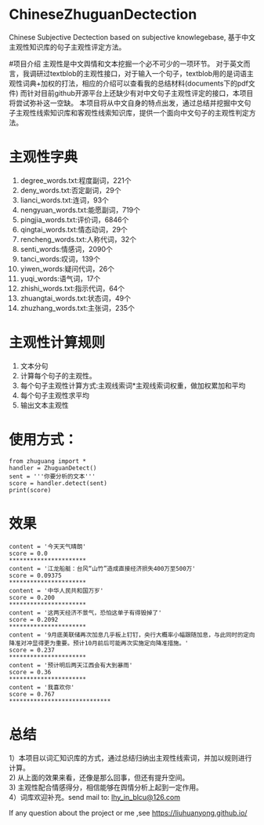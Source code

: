 # ChineseZhuguanDectection
Chinese Subjective Dectection based on subjective knowlegebase, 基于中文主观性知识库的句子主观性评定方法。

#项目介绍 
主观性是中文舆情和文本挖掘一个必不可少的一项环节。
对于英文而言，我调研过textblob的主观性接口，对于输入一个句子，textblob用的是词语主观性词典+加权的打法，相应的介绍可以查看我的总结材料(documents下的pdf文件)
而针对目前github开源平台上还缺少有对中文句子主观性评定的接口，本项目将尝试弥补这一空缺。
本项目将从中文自身的特点出发，通过总结并挖掘中文句子主观性线索知识库和客观性线索知识库，提供一个面向中文句子的主观性判定方法。

# 主观性字典
1) degree_words.txt:程度副词，221个
2) deny_words.txt:否定副词，29个
3) lianci_words.txt:连词，93个
4) nengyuan_words.txt:能愿副词，719个
5) pingjia_words.txt:评价词，6846个
6) qingtai_words.txt:情态动词，29个
7) rencheng_words.txt:人称代词，32个
8) senti_words:情感词，2090个
9) tanci_words:叹词，139个
10) yiwen_words:疑问代词，26个
11) yuqi_words:语气词，17个
12) zhishi_words.txt:指示代词，64个
13) zhuangtai_words.txt:状态词，49个
14) zhuzhang_words.txt:主张词，235个

# 主观性计算规则
1) 文本分句
2) 计算每个句子的主观性。
3) 每个句子主观性计算方式:主观线索词*主观线索词权重，做加权累加和平均
3) 每个句子主观性求平均
4) 输出文本主观性

# 使用方式：
    from zhuguang import *
    handler = ZhuguanDetect()
    sent = '''你要分析的文本'''
    score = handler.detect(sent)
    print(score)
# 效果
    content = '今天天气晴朗'
    score = 0.0
    **********************
    content = '江龙船艇：台风“山竹”造成直接经济损失400万至500万'
    score = 0.09375
    **********************
    content = '中华人民共和国万岁'
    score = 0.200
    **********************
    content = '这两天经济不景气，恐怕这单子有得毁掉了'
    score = 0.2092
    **********************
    content = '9月底美联储再次加息几乎板上钉钉，央行大概率小幅跟随加息，与此同时的定向降准对冲显得更为重要。预计10月前后可能再次实施定向降准措施。'
    score = 0.237
    **********************
    content = '预计明后两天江西会有大到暴雨'
    score = 0.36
    **********************
    content = '我喜欢你'
    score = 0.767
    *****************************
# 总结
1）本项目以词汇知识库的方式，通过总结归纳出主观性线索词，并加以规则进行计算。  
2) 从上面的效果来看，还像是那么回事，但还有提升空间。  
3) 主观性配合情感得分，相信能够在舆情分析上起到一定作用。   
4）词库欢迎补充。send mail to: lhy_in_blcu@126.com  

If any question about the project or me ,see https://liuhuanyong.github.io/
